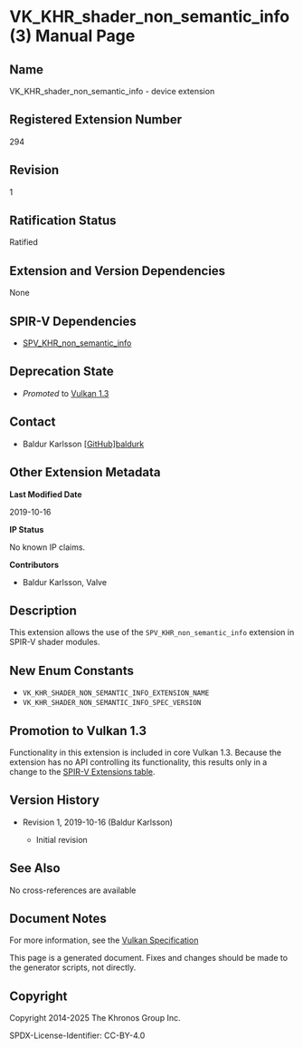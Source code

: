 # VK\_KHR\_shader\_non\_semantic\_info(3) Manual Page

## Name

VK\_KHR\_shader\_non\_semantic\_info - device extension



## [](#_registered_extension_number)Registered Extension Number

294

## [](#_revision)Revision

1

## [](#_ratification_status)Ratification Status

Ratified

## [](#_extension_and_version_dependencies)Extension and Version Dependencies

None

## [](#_spir_v_dependencies)SPIR-V Dependencies

- [SPV\_KHR\_non\_semantic\_info](https://github.khronos.org/SPIRV-Registry/extensions/KHR/SPV_KHR_non_semantic_info.html)

## [](#_deprecation_state)Deprecation State

- *Promoted* to [Vulkan 1.3](https://registry.khronos.org/vulkan/specs/latest/html/vkspec.html#versions-1.3-promotions)

## [](#_contact)Contact

- Baldur Karlsson [\[GitHub\]baldurk](https://github.com/KhronosGroup/Vulkan-Docs/issues/new?body=%5BVK_KHR_shader_non_semantic_info%5D%20%40baldurk%0A%2AHere%20describe%20the%20issue%20or%20question%20you%20have%20about%20the%20VK_KHR_shader_non_semantic_info%20extension%2A)

## [](#_other_extension_metadata)Other Extension Metadata

**Last Modified Date**

2019-10-16

**IP Status**

No known IP claims.

**Contributors**

- Baldur Karlsson, Valve

## [](#_description)Description

This extension allows the use of the `SPV_KHR_non_semantic_info` extension in SPIR-V shader modules.

## [](#_new_enum_constants)New Enum Constants

- `VK_KHR_SHADER_NON_SEMANTIC_INFO_EXTENSION_NAME`
- `VK_KHR_SHADER_NON_SEMANTIC_INFO_SPEC_VERSION`

## [](#_promotion_to_vulkan_1_3)Promotion to Vulkan 1.3

Functionality in this extension is included in core Vulkan 1.3. Because the extension has no API controlling its functionality, this results only in a change to the [SPIR-V Extensions table](https://registry.khronos.org/vulkan/specs/latest/html/vkspec.html#spirvenv-extensions-table).

## [](#_version_history)Version History

- Revision 1, 2019-10-16 (Baldur Karlsson)
  
  - Initial revision

## [](#_see_also)See Also

No cross-references are available

## [](#_document_notes)Document Notes

For more information, see the [Vulkan Specification](https://registry.khronos.org/vulkan/specs/latest/html/vkspec.html#VK_KHR_shader_non_semantic_info)

This page is a generated document. Fixes and changes should be made to the generator scripts, not directly.

## [](#_copyright)Copyright

Copyright 2014-2025 The Khronos Group Inc.

SPDX-License-Identifier: CC-BY-4.0